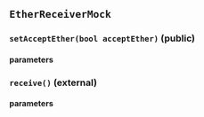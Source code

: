 ## `EtherReceiverMock`

### `setAcceptEther(bool acceptEther)` (public)

#### parameters

### `receive()` (external)

#### parameters
